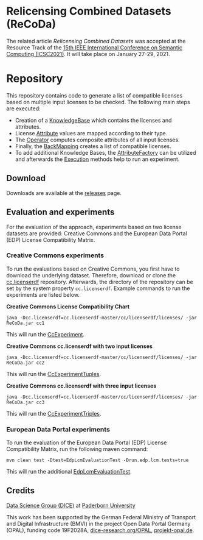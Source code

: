 # Relicensing Combined Datasets (ReCoDa)

The related article _Relicensing Combined Datasets_ was accepted at the Resource Track of the [15th IEEE International Conference on Semantic Computing (ICSC2021)](https://www.ieee-icsc.org/).
It will take place on January 27-29, 2021.

# Repository

This repository contains code to generate a list of compatible licenses based on multiple input licenses to be checked.
The following main steps are executed:

- Creation of a [KnowledgeBase](src/main/java/org/dice_research/opal/licenses/KnowledgeBase.java) which contains the licenses and attributes.
- License [Attribute](src/main/java/org/dice_research/opal/licenses/Attribute.java) values are mapped according to their type.
- The [Operator](src/main/java/org/dice_research/opal/licenses/Operator.java) computes composite attributes of all input licenses.
- Finally, the [BackMapping](src/main/java/org/dice_research/opal/licenses/BackMapping.java) creates a list of compatible licenses.
- To add additional Knowledge Bases, the [AttributeFactory](src/main/java/org/dice_research/opal/licenses/AttributeFactory.java) can be utilized and afterwards the [Execution](src/main/java/org/dice_research/opal/licenses/Execution.java) methods help to run an experiment.

## Download

Downloads are available at the [releases](../../releases/) page.

## Evaluation and experiments

For the evaluation of the approach, experiments based on two license datasets are provided:
Creative Commons and the European Data Portal (EDP) License Compatibility Matrix.


### Creative Commons experiments

To run the evaluations based on Creative Commons, you first have to download the underlying dataset.
Therefore, download or clone the
[cc.licenserdf](https://github.com/creativecommons/cc.licenserdf)
repository.
Afterwards, the directory of the repository can be set by the system property ``cc.licenserdf``.
Example commands to run the experiments are listed below.


**Creative Commons License Compatibility Chart**

```
java -Dcc.licenserdf=cc.licenserdf-master/cc/licenserdf/licenses/ -jar ReCoDa.jar cc1
```

This will run the [CcExperiment](src/main/java/org/dice_research/opal/licenses/cc/CcExperiment.java).


**Creative Commons cc.licenserdf with two input licenses**

```
java -Dcc.licenserdf=cc.licenserdf-master/cc/licenserdf/licenses/ -jar ReCoDa.jar cc2
```

This will run the [CcExperimentTuples](src/main/java/org/dice_research/opal/licenses/cc/CcExperimentTuples.java).


**Creative Commons cc.licenserdf with three input licenses**

```
java -Dcc.licenserdf=cc.licenserdf-master/cc/licenserdf/licenses/ -jar ReCoDa.jar cc3
```

This will run the [CcExperimentTriples](src/main/java/org/dice_research/opal/licenses/cc/CcExperimentTriples.java).


### European Data Portal experiments

To run the evaluation of the European Data Portal (EDP) License Compatibility Matrix, run the following maven command:

```
mvn clean test -Dtest=EdpLcmEvaluationTest -Drun.edp.lcm.tests=true
```

This will run the additional [EdpLcmEvaluationTest](src/test/java/org/dice_research/opal/licenses/EdpLcmEvaluationTest.java).


## Credits

[Data Science Group (DICE)](https://dice-research.org/) at [Paderborn University](https://www.uni-paderborn.de/)

This work has been supported by the German Federal Ministry of Transport and Digital Infrastructure (BMVI) in the project Open Data Portal Germany (OPAL),
funding code 19F2028A,
[dice-research.org/OPAL](https://dice-research.org/OPAL),
[projekt-opal.de](http://projekt-opal.de/).


